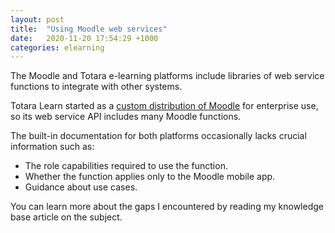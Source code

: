 ```yaml
---
layout: post
title:  "Using Moodle web services"
date:   2020-11-20 17:54:29 +1000
categories: elearning
---
```


The Moodle and Totara e-learning platforms include libraries of web service functions to integrate with other systems.

Totara Learn started as a [custom distribution of Moodle](https://totara.org/artefact/artefact.php?artefact=895&view=184&block=863) for enterprise use, so its web service API includes many Moodle functions.

The built-in documentation for both platforms occasionally lacks crucial information such as:
- The role capabilities required to use the function.
- Whether the function applies only to the Moodle mobile app.
- Guidance about use cases.

You can learn more about the gaps I encountered by reading my knowledge base article on the subject.
